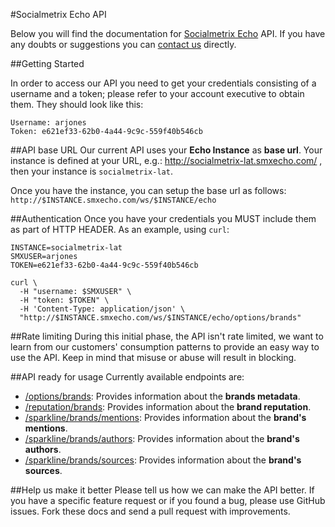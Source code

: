 #Socialmetrix Echo API

Below you will find the documentation for [Socialmetrix Echo](http://socialmetrix.com/#products) API.
If you have any doubts or suggestions you can [contact us](mailto:product@socialmetrix.com) directly.

##Getting Started

In order to access our API you need to get your credentials consisting of a username and a token; please refer to your account executive to obtain them. They should look like this: 

```
Username: arjones
Token: e621ef33-62b0-4a44-9c9c-559f40b546cb
```

##API base URL
Our current API uses your **Echo Instance** as **base url**. Your instance is defined at your URL, e.g.: http://socialmetrix-lat.smxecho.com/ , then your instance is `socialmetrix-lat`.

Once you have the instance, you can setup the base url as follows:
`http://$INSTANCE.smxecho.com/ws/$INSTANCE/echo`

##Authentication
Once you have your credentials you MUST include them as part of HTTP HEADER.
As an example, using `curl`:

```shell
INSTANCE=socialmetrix-lat
SMXUSER=arjones
TOKEN=e621ef33-62b0-4a44-9c9c-559f40b546cb

curl \
  -H "username: $SMXUSER" \
  -H "token: $TOKEN" \
  -H 'Content-Type: application/json' \
  "http://$INSTANCE.smxecho.com/ws/$INSTANCE/echo/options/brands"
```

##Rate limiting
During this initial phase, the API isn't rate limited, we want to learn from our customers' consumption patterns to provide an easy way to use the API. Keep in mind that misuse or abuse will result in blocking.

##API ready for usage
Currently available endpoints are:

* [/options/brands](sections/brands-metadata.md): Provides information about the **brands metadata**.
* [/reputation/brands](sections/brands.md): Provides information about the **brand reputation**.
* [/sparkline/brands/mentions](sections/mentions.md): Provides information about the **brand's mentions**.
* [/sparkline/brands/authors](sections/authors.md): Provides information about the **brand's authors**.
* [/sparkline/brands/sources](sections/sources.md): Provides information about the **brand's sources**.


##Help us make it better
Please tell us how we can make the API better. If you have a specific feature request or if you found a bug, please use GitHub issues. Fork these docs and send a pull request with improvements.
